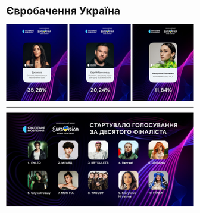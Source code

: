 # Євробачення Україна
![членів журі](national-jury-1536x628.jpg)
***
![Стартувало](2x1-esc_text_2rrro-1536x768.jpg)
